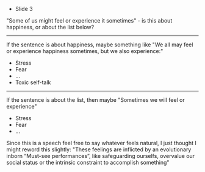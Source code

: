
- Slide 3

"Some of us might feel or experience it sometimes" - is this about happiness, or about the list below?

---
If the sentence is about happiness, maybe something like "We all may feel or experience happiness sometimes, but we also experience:"
* Stress
* Fear
* ...
* Toxic self-talk

---
If the sentence is about the list, then maybe "Sometimes we will feel or experience"
* Stress
* Fear
* ...



Since this is a speech feel free to say whatever feels natural, I just thought I might reword this slightly: 
"These feelings are inflicted by an evolutionary inborn “Must-see performances”, like safeguarding ourselfs, overvalue our social status or the intrinsic constraint to accomplish something"
